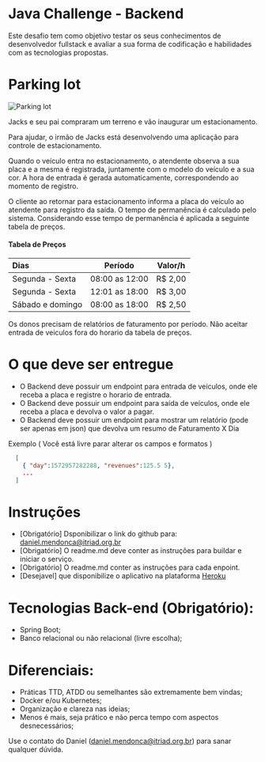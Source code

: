 # Java Challenge - Backend

Este desafio tem como objetivo testar os seus conhecimentos de desenvolvedor fullstack e avaliar a sua forma de codificação e habilidades com as tecnologias propostas.

# Parking lot

![Parking lot](https://driving-tests.org/wp-content/uploads/2012/02/back-parking.jpg)

Jacks e seu pai compraram um terreno e vão inaugurar um estacionamento.

Para ajudar, o irmão de Jacks está desenvolvendo uma aplicação para controle de
estacionamento.

Quando o veículo entra no estacionamento, o atendente observa a sua placa e a mesma é registrada, juntamente com o modelo do veículo e a sua cor. A hora de entrada é gerada automaticamente, correspondendo ao momento de registro.

O cliente ao retornar para estacionamento informa a placa do veículo ao atendente para registro da saída. O tempo de permanência é calculado pelo sistema. Considerando esse tempo de permanência é aplicada a seguinte tabela de preços.

#### Tabela de Preços

Dias | Período | Valor/h
:--------- | :------: | :------:
Segunda - Sexta | 08:00 as 12:00 | R$ 2,00
Segunda - Sexta | 12:01 as 18:00 |  R$ 3,00
Sábado e domingo | 08:00 as 18:00 | R$ 2,50

Os donos precisam de relatórios de faturamento por período. Não aceitar entrada de veiculos fora do horario da tabela de preços.

# O que deve ser entregue
* O Backend deve possuir um endpoint para entrada de veículos, onde ele receba a placa e registre o horario de entrada.
* O Backend deve possuir um endpoint para saída de veículos, onde ele receba a placa e devolva o valor a pagar. 
* O Backend deve possuir um endpoint para mostrar um relatório (pode ser apenas em json) que devolva um resumo de Faturamento X Dia

Exemplo ( Você está livre parar alterar os campos e formatos ) 
```json
  [
    { "day":1572957282288, "revenues":125.5 5},
    ...
  ]
```

# Instruções 
* [Obrigatório] Dsponibilizar o link do github para: daniel.mendonca@itriad.org.br
* [Obrigatório] O readme.md deve conter as instruções para buildar e iniciar o serviço.
* [Obrigatório] O readme.md conter as instruções para cada enpoint.
* [Desejavel] que disponibilize o aplicativo na plataforma [Heroku](https://www.heroku.com)

# Tecnologias Back-end (Obrigatório):
* Spring Boot;
* Banco relacional ou não relacional (livre escolha);


# Diferenciais:
* Práticas TTD, ATDD ou semelhantes são extremamente bem vindas;
* Docker e/ou Kubernetes;
* Organização e clareza nas ideias;
* Menos é mais, seja prático e não perca tempo com aspectos desnecessários;

Use o contato do Daniel (daniel.mendonca@itriad.org.br) para sanar qualquer dúvida.
